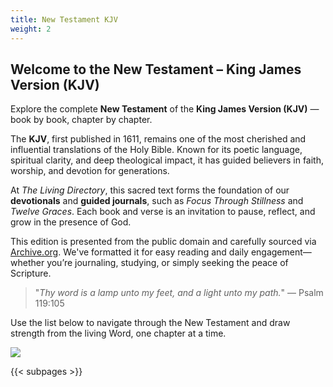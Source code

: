 ```yaml
---
title: New Testament KJV
weight: 2
---
```


## Welcome to the New Testament – King James Version (KJV)

Explore the complete **New Testament** of the **King James Version (KJV)** — book by book, chapter by chapter.

The **KJV**, first published in 1611, remains one of the most cherished and influential translations of the Holy Bible. Known for its poetic language, spiritual clarity, and deep theological impact, it has guided believers in faith, worship, and devotion for generations.

At *The Living Directory*, this sacred text forms the foundation of our **devotionals** and **guided journals**, such as *Focus Through Stillness* and *Twelve Graces*. Each book and verse is an invitation to pause, reflect, and grow in the presence of God.

This edition is presented from the public domain and carefully sourced via [Archive.org](https://archive.org). We've formatted it for easy reading and daily engagement—whether you’re journaling, studying, or simply seeking the peace of Scripture.

> "_Thy word is a lamp unto my feet, and a light unto my path._" — Psalm 119:105

Use the list below to navigate through the New Testament and draw strength from the living Word, one chapter at a time.


![](/uploads/illustrations/cuate/bible.svg)

{{< subpages >}}